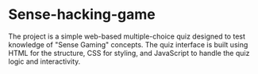 # Sense-hacking-game
The project is a simple web-based multiple-choice quiz designed to test knowledge of "Sense Gaming" concepts. The quiz interface is built using HTML for the structure, CSS for styling, and JavaScript to handle the quiz logic and interactivity.
